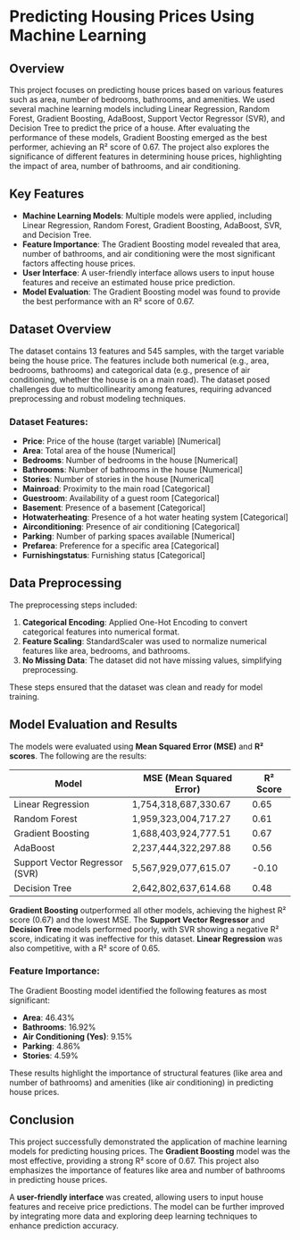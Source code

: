 # Predicting Housing Prices Using Machine Learning

## Overview

This project focuses on predicting house prices based on various features such as area, number of bedrooms, bathrooms, and amenities. We used several machine learning models including Linear Regression, Random Forest, Gradient Boosting, AdaBoost, Support Vector Regressor (SVR), and Decision Tree to predict the price of a house. After evaluating the performance of these models, Gradient Boosting emerged as the best performer, achieving an R² score of 0.67. The project also explores the significance of different features in determining house prices, highlighting the impact of area, number of bathrooms, and air conditioning.

## Key Features
- **Machine Learning Models**: Multiple models were applied, including Linear Regression, Random Forest, Gradient Boosting, AdaBoost, SVR, and Decision Tree.
- **Feature Importance**: The Gradient Boosting model revealed that area, number of bathrooms, and air conditioning were the most significant factors affecting house prices.
- **User Interface**: A user-friendly interface allows users to input house features and receive an estimated house price prediction.
- **Model Evaluation**: The Gradient Boosting model was found to provide the best performance with an R² score of 0.67.

## Dataset Overview

The dataset contains 13 features and 545 samples, with the target variable being the house price. The features include both numerical (e.g., area, bedrooms, bathrooms) and categorical data (e.g., presence of air conditioning, whether the house is on a main road). The dataset posed challenges due to multicollinearity among features, requiring advanced preprocessing and robust modeling techniques.

### Dataset Features:
- **Price**: Price of the house (target variable) [Numerical]
- **Area**: Total area of the house [Numerical]
- **Bedrooms**: Number of bedrooms in the house [Numerical]
- **Bathrooms**: Number of bathrooms in the house [Numerical]
- **Stories**: Number of stories in the house [Numerical]
- **Mainroad**: Proximity to the main road [Categorical]
- **Guestroom**: Availability of a guest room [Categorical]
- **Basement**: Presence of a basement [Categorical]
- **Hotwaterheating**: Presence of a hot water heating system [Categorical]
- **Airconditioning**: Presence of air conditioning [Categorical]
- **Parking**: Number of parking spaces available [Numerical]
- **Prefarea**: Preference for a specific area [Categorical]
- **Furnishingstatus**: Furnishing status [Categorical]

## Data Preprocessing

The preprocessing steps included:
1. **Categorical Encoding**: Applied One-Hot Encoding to convert categorical features into numerical format.
2. **Feature Scaling**: StandardScaler was used to normalize numerical features like area, bedrooms, and bathrooms.
3. **No Missing Data**: The dataset did not have missing values, simplifying preprocessing.

These steps ensured that the dataset was clean and ready for model training.

## Model Evaluation and Results

The models were evaluated using **Mean Squared Error (MSE)** and **R² scores**. The following are the results:

| Model                          | MSE (Mean Squared Error)      | R² Score |
|---------------------------------|-------------------------------|----------|
| Linear Regression               | 1,754,318,687,330.67          | 0.65     |
| Random Forest                   | 1,959,323,004,717.27          | 0.61     |
| Gradient Boosting               | 1,688,403,924,777.51          | 0.67     |
| AdaBoost                        | 2,237,444,322,297.88          | 0.56     |
| Support Vector Regressor (SVR)  | 5,567,929,077,615.07          | -0.10    |
| Decision Tree                   | 2,642,802,637,614.68          | 0.48     |

**Gradient Boosting** outperformed all other models, achieving the highest R² score (0.67) and the lowest MSE. The **Support Vector Regressor** and **Decision Tree** models performed poorly, with SVR showing a negative R² score, indicating it was ineffective for this dataset. **Linear Regression** was also competitive, with a R² score of 0.65.

### Feature Importance:
The Gradient Boosting model identified the following features as most significant:
- **Area**: 46.43%
- **Bathrooms**: 16.92%
- **Air Conditioning (Yes)**: 9.15%
- **Parking**: 4.86%
- **Stories**: 4.59%

These results highlight the importance of structural features (like area and number of bathrooms) and amenities (like air conditioning) in predicting house prices.

## Conclusion

This project successfully demonstrated the application of machine learning models for predicting housing prices. The **Gradient Boosting** model was the most effective, providing a strong R² score of 0.67. This project also emphasizes the importance of features like area and number of bathrooms in predicting house prices. 

A **user-friendly interface** was created, allowing users to input house features and receive price predictions. The model can be further improved by integrating more data and exploring deep learning techniques to enhance prediction accuracy. 

